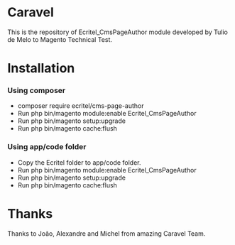# Caravel 
This is the repository of Ecritel_CmsPageAuthor module
developed by Tulio de Melo to Magento Technical Test.

# Installation

### Using composer
- composer require ecritel/cms-page-author
- Run php bin/magento module:enable Ecritel_CmsPageAuthor
- Run php bin/magento setup:upgrade
- Run php bin/magento cache:flush

### Using app/code folder
- Copy the Ecritel folder to app/code folder.
- Run php bin/magento module:enable Ecritel_CmsPageAuthor
- Run php bin/magento setup:upgrade
- Run php bin/magento cache:flush

# Thanks

Thanks to João, Alexandre and Michel from amazing Caravel Team.